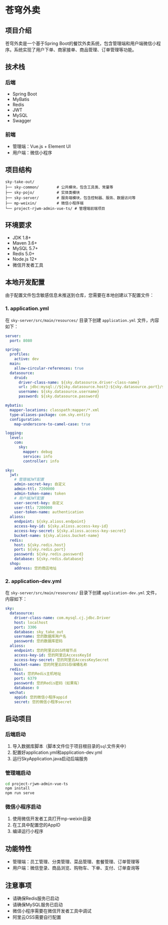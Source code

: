 # 苍穹外卖

## 项目介绍

苍穹外卖是一个基于Spring Boot的餐饮外卖系统，包含管理端和用户端微信小程序。系统实现了用户下单、商家接单、商品管理、订单管理等功能。

## 技术栈

### 后端
- Spring Boot
- MyBatis
- Redis
- JWT
- MySQL
- Swagger

### 前端
- 管理端：Vue.js + Element UI
- 用户端：微信小程序

## 项目结构

```
sky-take-out/
├── sky-common/        # 公共模块，包含工具类、常量等
├── sky-pojo/          # 实体类模块
├── sky-server/        # 服务端模块，包含控制器、服务、数据访问等
├── mp-weixin/         # 微信小程序端
└── project-rjwm-admin-vue-ts/ # 管理端前端项目
```

## 环境要求

- JDK 1.8+
- Maven 3.6+
- MySQL 5.7+
- Redis 5.0+
- Node.js 12+
- 微信开发者工具

## 本地开发配置

由于配置文件包含敏感信息未推送到仓库，您需要在本地创建以下配置文件：

### 1. application.yml

在 `sky-server/src/main/resources/` 目录下创建 `application.yml` 文件，内容如下：

```yaml
server:
  port: 8080

spring:
  profiles:
    active: dev
  main:
    allow-circular-references: true
  datasource:
    druid:
      driver-class-name: ${sky.datasource.driver-class-name}
      url: jdbc:mysql://${sky.datasource.host}:${sky.datasource.port}/${sky.datasource.database}?serverTimezone=Asia/Shanghai&useUnicode=true&characterEncoding=utf-8&zeroDateTimeBehavior=convertToNull&useSSL=false&allowPublicKeyRetrieval=true
      username: ${sky.datasource.username}
      password: ${sky.datasource.password}

mybatis:
  mapper-locations: classpath:mapper/*.xml
  type-aliases-package: com.sky.entity
  configuration:
    map-underscore-to-camel-case: true

logging:
  level:
    com:
      sky:
        mapper: debug
        service: info
        controller: info

sky:
  jwt:
    # 管理端JWT配置
    admin-secret-key: 自定义
    admin-ttl: 7200000
    admin-token-name: token
    # 用户端JWT配置
    user-secret-key: 自定义
    user-ttl: 7200000
    user-token-name: authentication
  alioss:
    endpoint: ${sky.alioss.endpoint}
    access-key-id: ${sky.alioss.access-key-id}
    access-key-secret: ${sky.alioss.access-key-secret}
    bucket-name: ${sky.alioss.bucket-name}
  redis:
    host: ${sky.redis.host}
    port: ${sky.redis.port}
    password: ${sky.redis.password}
    database: ${sky.redis.database}
  shop:
    address: 您的商店地址
```

### 2. application-dev.yml

在 `sky-server/src/main/resources/` 目录下创建 `application-dev.yml` 文件，内容如下：

```yaml
sky:
  datasource:
    driver-class-name: com.mysql.cj.jdbc.Driver
    host: localhost
    port: 3306
    database: sky_take_out
    username: 您的数据库用户名
    password: 您的数据库密码
  alioss:
    endpoint: 您的阿里云OSS终端节点
    access-key-id: 您的阿里云AccessKeyId
    access-key-secret: 您的阿里云AccessKeySecret
    bucket-name: 您的阿里云OSS存储桶名称
  redis:
    host: 您的Redis主机地址
    port: 6379
    password: 您的Redis密码（如果有）
    database: 0
  wechat:
    appid: 您的微信小程序appid
    secret: 您的微信小程序secret
```

## 启动项目

### 后端启动
1. 导入数据库脚本（脚本文件位于项目根目录的`sql`文件夹中）
2. 配置好application.yml和application-dev.yml
3. 运行SkyApplication.java启动后端服务

### 管理端启动
```bash
cd project-rjwm-admin-vue-ts
npm install
npm run serve
```

### 微信小程序启动
1. 使用微信开发者工具打开mp-weixin目录
2. 在工具中配置您的AppID
3. 编译运行小程序

## 功能特性

- 管理端：员工管理、分类管理、菜品管理、套餐管理、订单管理等
- 用户端：微信登录、商品浏览、购物车、下单、支付、订单查询等

## 注意事项

- 请确保Redis服务已启动
- 请确保MySQL服务已启动
- 微信小程序需要在微信开发者工具中调试
- 阿里云OSS需要自行配置